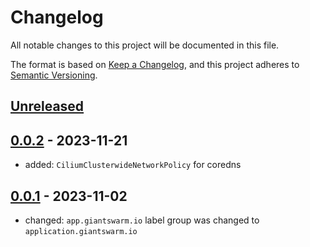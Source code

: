 # Changelog

All notable changes to this project will be documented in this file.

The format is based on [Keep a Changelog](https://keepachangelog.com/en/1.0.0/),
and this project adheres to [Semantic Versioning](https://semver.org/spec/v2.0.0.html).

## [Unreleased]

## [0.0.2] - 2023-11-21

- added: `CiliumClusterwideNetworkPolicy` for coredns

## [0.0.1] - 2023-11-02

- changed: `app.giantswarm.io` label group was changed to `application.giantswarm.io`

[Unreleased]: https://github.com/giantswarm/network-policies-app/compare/v0.0.2...HEAD
[0.0.2]: https://github.com/giantswarm/network-policies-app/compare/v0.0.1...v0.0.2
[0.0.1]: https://github.com/giantswarm/network-policies-app/releases/tag/v0.0.1
